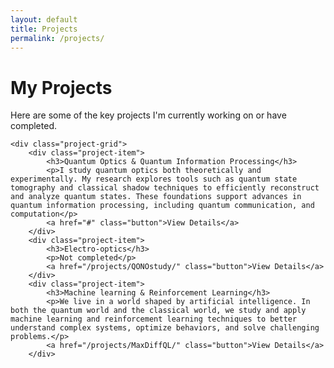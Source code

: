 ```yaml
---
layout: default
title: Projects
permalink: /projects/
---
```


<div class="container">
    <h1>My Projects</h1>
    <p>Here are some of the key projects I'm currently working on or have completed.</p>

    <div class="project-grid">
        <div class="project-item">
            <h3>Quantum Optics & Quantum Information Processing</h3>
            <p>I study quantum optics both theoretically and experimentally. My research explores tools such as quantum state tomography and classical shadow techniques to efficiently reconstruct and analyze quantum states. These foundations support advances in quantum information processing, including quantum communication, and computation</p>
            <a href="#" class="button">View Details</a>
        </div>
        <div class="project-item">
            <h3>Electro-optics</h3>
            <p>Not completed</p>
            <a href="/projects/QONOstudy/" class="button">View Details</a>
        </div>
        <div class="project-item">
            <h3>Machine learning & Reinforcement Learning</h3>
            <p>We live in a world shaped by artificial intelligence. In both the quantum world and the classical world, we study and apply machine learning and reinforcement learning techniques to better understand complex systems, optimize behaviors, and solve challenging problems.</p>
            <a href="/projects/MaxDiffQL/" class="button">View Details</a>
        </div>

</div>

<style>
    .project-grid {
        display: grid;
        grid-template-columns: repeat(auto-fit, minmax(300px, 1fr));
        gap: 2rem;
        margin-top: 2rem;
    }
    .project-item {
        border: 1px solid #ddd;
        padding: 1.5rem;
        border-radius: 8px;
        box-shadow: 0 2px 5px rgba(189, 189, 189, 0.76);
        background-color: #fff;
    }
    body.dark-mode .project-item {
        background-color: #1a1a1a;
        border-color: #333;
        box-shadow: 0 2px 5px rgba(0,0,0,0.05);
    }
    .project-item h3 {
        color: #0a192f;
        margin-bottom: 0.8rem;
    }
    body.dark-mode .project-item h3 {
        color: #64ffda;
    }
    .project-item p {
        margin-bottom: 1.5rem;
    }

    .button {
        display: inline-block;
        padding: 0.5rem 1rem;
        border: 2px solid #0a192f; 
        color: #0a192f;             
        background-color: #fff;    
        text-decoration: none;
        border-radius: 5px;
        font-weight: 600;
        transition: all 0.3s ease;
    }

    .button:hover {
        background-color:rgba(8, 107, 255, 0.75);
        color: #fff;
    }

    body.dark-mode .button {
        border-color: #64ffda;
        color: #64ffda;
        background-color:rgb(38, 0, 255);
    }

    body.dark-mode .button:hover {
        background-color: #64ffda;
        color: #1a1a1a;
    }
</style>